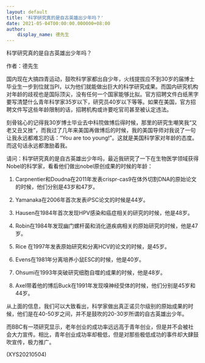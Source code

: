 ```yaml
---
layout: default
title: '科学研究真的是自古英雄出少年吗？'
date: 2021-05-04T00:00:00.000000+08:00
author:
    display_name: 德先生
---
```


科学研究真的是自古英雄出少年吗？

作者：德先生

国内现在大搞四青运动，鼓吹科学家都出自少年，火线提拔应不到30岁的届博士毕业生一步到位就当PI，以为他们就能做出巨大的科学研究成果。而国内研究机构对年龄的歧视也是国际顶尖，没有任何一个国家能够比拟。官方招聘文件白纸黑字要写清楚什么青年科学家35岁以下，研究员40岁以下等等。如果在美国，官方招聘文件写这些年龄限制的话，招聘机构或许要吃官司甚至被认定违法。

刻骨铭心的记得我30岁博士毕业去中科院做博后得时候，那里的研究生嘲笑我“又老又丑又挫”，而我过了几年来美国再做博后的时候，我的美国导师对我说了一句让我永远都难忘的话：“You are too young!”。这就是美国科学家对年龄的态度。而这句话永远都激励着我。

请问：科学研究真的是自古英雄出少年吗，最近我研究了一下在生物医学领域获得Nobel的科学家，看看他们做出nobel原创成果的时候的年龄：

1. Carpnentier和Doudna在2011年发表crispr-cas9在体外切割DNA的原始论文的时候，他们分别是43岁和47岁。

2. Yamanaka在2006年首次发表iPSC论文的时候是44岁。

3. Hausen在1984年首次发现HPV感染和癌症相关的研究的时候，他是48岁。

4. Robin在1984年发现幽门螺杆菌和消化道疾病相关的原始研究的时候，他是47岁。

5. Rice 在1997年发表原始研究和分离HCV的论文的时候，是45岁。

6. Evens在1981年分离培养小鼠ESC的时候，他是40岁。

7. Ohsumi在1993年突破研究细胞自噬的成果的时候，他是48岁。

8. Axel带着他的博后Buck在1991年发现嗅神经受体的时候，他们分别是45岁和44岁。

从上面的信息，我们可以大致看出，科学家做出真正诺贝尔级别的原始成果的时候，他们是在40-50岁之间，并不是鼓吹的20-30岁所谓的自古英雄出少年。

而BBC有一项研究显示，老年创业的成功率远远高于青年创业，但是并不会被社会大力宣传。相比，青年创业成功率却极低，但是对那些极低成功的事件却大肆鼓吹宣传，极力推广。

(XYS20210504)

